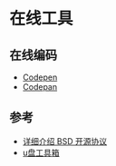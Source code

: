 # 在线工具

## 在线编码

- [Codepen](http://codepen.io/gaearon/pen/rrpgNB?editors=0010)
- [Codepan](https://codepan.net/boilerplate/react)

## 参考

- [详细介绍 BSD 开源协议](https://www.oschina.net/question/12_2825)
- [u盘工具箱](http://u.dafanqie.net/)

